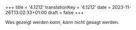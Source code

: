 +++
title = '4.1212'
translationKey = '4.1212'
date = 2023-11-26T13:02:33+01:00
draft = false
+++

Was gezeigt werden <em class="germph">kann</em>, <em class="germph">kann</em> nicht gesagt werden.
